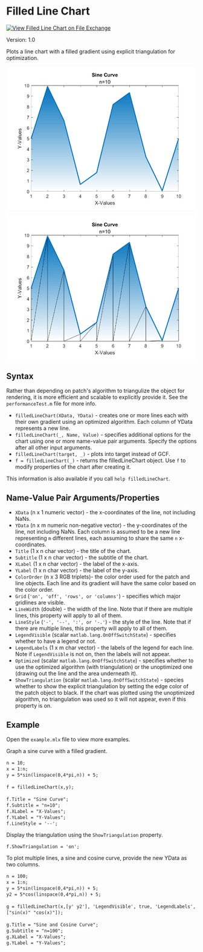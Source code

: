 # Filled Line Chart

[![View Filled Line Chart on File Exchange](https://www.mathworks.com/matlabcentral/images/matlab-file-exchange.svg)](https://www.mathworks.com/matlabcentral/fileexchange/117080-filled-line-chart)

Version: 1.0

Plots a line chart with a filled gradient using explicit triangulation for optimization.

![Example of Filled Line Chart by plotting a sine curve.](./example.png)

![Example of Filled Line Chart by plotting a sine curve with the triangulation shown.](./exampleWithTriangulation.png)

## Syntax
Rather than depending on patch's algorithm to triangulize the object for rendering, it is more efficient and scalable to explicitly provide it. See the `performanceTest.m` file for more info.

- `filledLineChart(XData, YData)` - creates one or more lines each with their own gradient using an optimized algorithm. Each column of YData represents a new line.
- `filledLineChart(_, Name, Value)` - specifies additional options for the chart using one or more name-value pair arguments. Specify the options after all other input arguments.
- `filledLineChart(target, _)` - plots into target instead of GCF.
- `f = filledLineChart(_)` - returns the filledLineChart object. Use `f` to modify properties of the chart after creating it.

This information is also available if you call `help filledLineChart`.

## Name-Value Pair Arguments/Properties
- `XData` (n x 1 numeric vector) - the x-coordinates of the line, not including NaNs.
- `YData` (n x m numeric non-negative vector) - the y-coordinates of the line, not including NaNs. Each column is assumed to be a new line representing `m` different lines, each assuming to share the same `n` x-coordinates.
- `Title` (1 x n char vector) - the title of the chart.
- `Subtitle` (1 x n char vector) - the subtitle of the chart.
- `XLabel` (1 x n char vector) - the label of the x-axis.
- `YLabel` (1 x n char vector) - the label of the y-axis.
- `ColorOrder` (n x 3 RGB triplets)- the color order used for the patch and line objects. Each line and its gradient will have the same color based on the color order.
- `Grid` (`'on', 'off', 'rows', or 'columns'`) - specifies which major gridlines are visible.
- `LineWidth` (double) - the width of the line. Note that if there are multiple lines, this property will apply to all of them.
- `LineStyle` (`'-', '--', ':', or '-.'`) - the style of the line. Note that if there are multiple lines, this property will apply to all of them.
- `LegendVisible` (scalar `matlab.lang.OnOffSwitchState`) - specifies whether to have a legend or not.
- `LegendLabels` (1 x m char vector) - the labels of the legend for each line. Note if `LegendVisible` is not on, then the labels will not appear.
- `Optimized` (scalar `matlab.lang.OnOffSwitchState`) - specifies whether to use the optimized algorithm (with triangulation) or the unoptimized one (drawing out the line and the area underneath it).
- `ShowTriangulation` (scalar `matlab.lang.OnOffSwitchState`) - species whether to show the explicit triangulation by setting the edge color of the patch object to black. If the chart was plotted using the unoptimized algorithm, no triangulation was used so it will not appear, even if this property is on.


## Example
Open the `example.mlx` file to view more examples.

Graph a sine curve with a filled gradient.
```
n = 10;
x = 1:n;
y = 5*sin(linspace(0,4*pi,n)) + 5;

f = filledLineChart(x,y);

f.Title = "Sine Curve";
f.Subtitle = "n=10";
f.XLabel = "X-Values";
f.YLabel = "Y-Values";
f.LineStyle = '--';
```

Display the triangulation using the `ShowTriangulation` property.
```
f.ShowTriangulation = 'on';
```

To plot multiple lines, a sine and cosine curve, provide the new YData as two columns.
```
n = 100;
x = 1:n;
y = 5*sin(linspace(0,4*pi,n)) + 5;
y2 = 5*cos(linspace(0,4*pi,n)) + 5;

g = filledLineChart(x,[y' y2'], 'LegendVisible', true, 'LegendLabels', ["sin(x)" "cos(x)"]);

g.Title = "Sine and Cosine Curve";
g.Subtitle = "n=100";
g.XLabel = "X-Values";
g.YLabel = "Y-Values";
```


